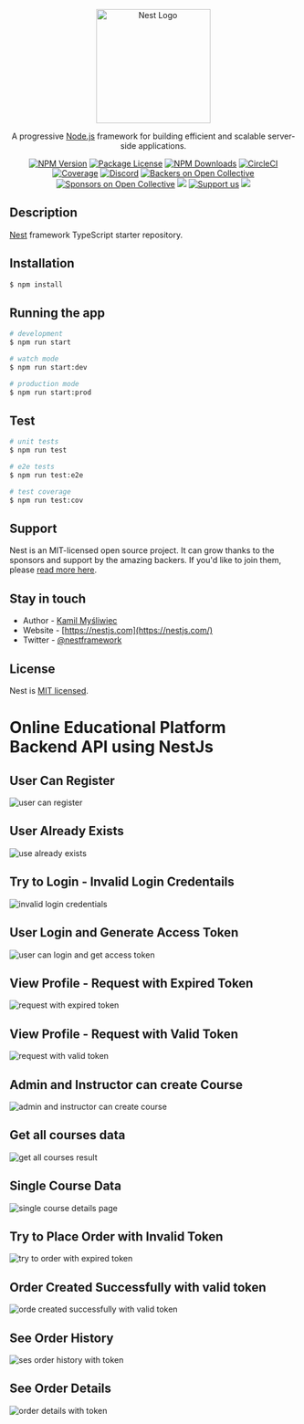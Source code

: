 <p align="center">
  <a href="http://nestjs.com/" target="blank"><img src="https://nestjs.com/img/logo-small.svg" width="200" alt="Nest Logo" /></a>
</p>

[circleci-image]: https://img.shields.io/circleci/build/github/nestjs/nest/master?token=abc123def456
[circleci-url]: https://circleci.com/gh/nestjs/nest

  <p align="center">A progressive <a href="http://nodejs.org" target="_blank">Node.js</a> framework for building efficient and scalable server-side applications.</p>
    <p align="center">
<a href="https://www.npmjs.com/~nestjscore" target="_blank"><img src="https://img.shields.io/npm/v/@nestjs/core.svg" alt="NPM Version" /></a>
<a href="https://www.npmjs.com/~nestjscore" target="_blank"><img src="https://img.shields.io/npm/l/@nestjs/core.svg" alt="Package License" /></a>
<a href="https://www.npmjs.com/~nestjscore" target="_blank"><img src="https://img.shields.io/npm/dm/@nestjs/common.svg" alt="NPM Downloads" /></a>
<a href="https://circleci.com/gh/nestjs/nest" target="_blank"><img src="https://img.shields.io/circleci/build/github/nestjs/nest/master" alt="CircleCI" /></a>
<a href="https://coveralls.io/github/nestjs/nest?branch=master" target="_blank"><img src="https://coveralls.io/repos/github/nestjs/nest/badge.svg?branch=master#9" alt="Coverage" /></a>
<a href="https://discord.gg/G7Qnnhy" target="_blank"><img src="https://img.shields.io/badge/discord-online-brightgreen.svg" alt="Discord"/></a>
<a href="https://opencollective.com/nest#backer" target="_blank"><img src="https://opencollective.com/nest/backers/badge.svg" alt="Backers on Open Collective" /></a>
<a href="https://opencollective.com/nest#sponsor" target="_blank"><img src="https://opencollective.com/nest/sponsors/badge.svg" alt="Sponsors on Open Collective" /></a>
  <a href="https://paypal.me/kamilmysliwiec" target="_blank"><img src="https://img.shields.io/badge/Donate-PayPal-ff3f59.svg"/></a>
    <a href="https://opencollective.com/nest#sponsor"  target="_blank"><img src="https://img.shields.io/badge/Support%20us-Open%20Collective-41B883.svg" alt="Support us"></a>
  <a href="https://twitter.com/nestframework" target="_blank"><img src="https://img.shields.io/twitter/follow/nestframework.svg?style=social&label=Follow"></a>
</p>
  <!--[![Backers on Open Collective](https://opencollective.com/nest/backers/badge.svg)](https://opencollective.com/nest#backer)
  [![Sponsors on Open Collective](https://opencollective.com/nest/sponsors/badge.svg)](https://opencollective.com/nest#sponsor)-->

## Description

[Nest](https://github.com/nestjs/nest) framework TypeScript starter repository.

## Installation

```bash
$ npm install
```

## Running the app

```bash
# development
$ npm run start

# watch mode
$ npm run start:dev

# production mode
$ npm run start:prod
```

## Test

```bash
# unit tests
$ npm run test

# e2e tests
$ npm run test:e2e

# test coverage
$ npm run test:cov
```

## Support

Nest is an MIT-licensed open source project. It can grow thanks to the sponsors and support by the amazing backers. If you'd like to join them, please [read more here](https://docs.nestjs.com/support).

## Stay in touch

- Author - [Kamil Myśliwiec](https://kamilmysliwiec.com)
- Website - [https://nestjs.com](https://nestjs.com/)
- Twitter - [@nestframework](https://twitter.com/nestframework)

## License

Nest is [MIT licensed](LICENSE).
# Online Educational Platform Backend API using NestJs
## User Can Register
![user can register](https://github.com/rayhankabir-me/online-educational-platform/assets/83497499/c6abe303-9c71-4953-a49d-516b7c1429d8)
## User Already Exists
![use already exists](https://github.com/rayhankabir-me/online-educational-platform/assets/83497499/c2202c8d-bd42-4066-9519-4676ac4cb3c2)
## Try to Login - Invalid Login Credentails
![invalid login credentials](https://github.com/rayhankabir-me/online-educational-platform/assets/83497499/7baa9dce-deae-48f8-ade8-153ce4b1898e)
## User Login and Generate Access Token
![user can login and get access token](https://github.com/rayhankabir-me/online-educational-platform/assets/83497499/886af917-db2f-4eaf-9360-ac8524924ff8)
## View Profile - Request with Expired Token
![request with expired token](https://github.com/rayhankabir-me/online-educational-platform/assets/83497499/9976cb3b-01f8-4704-b3db-3214bd5eaff2)
## View Profile - Request with Valid Token
![request with valid token](https://github.com/rayhankabir-me/online-educational-platform/assets/83497499/810c580f-d519-4fc8-9341-a9c88b264d31)
## Admin and Instructor can create Course
![admin and instructor can create course](https://github.com/rayhankabir-me/online-educational-platform/assets/83497499/db50fa5d-43d4-4199-ac0a-a1d78fe8608e)
## Get all courses data
![get all courses result](https://github.com/rayhankabir-me/online-educational-platform/assets/83497499/9fea8585-d91f-483e-a76a-f66b8ab4466d)
## Single Course Data
![single course details page](https://github.com/rayhankabir-me/online-educational-platform/assets/83497499/1d7c2501-9ebd-4fe6-808c-e8edbac0eb2c)
## Try to Place Order with Invalid Token
![try to order with expired token](https://github.com/rayhankabir-me/online-educational-platform/assets/83497499/2d608d5a-ccd7-400a-b652-16674be4feab)
## Order Created Successfully with valid token
![orde created successfully with valid token](https://github.com/rayhankabir-me/online-educational-platform/assets/83497499/b55c9263-502b-4660-ae56-6fdc12651b0e)
## See Order History
![ses order history with token](https://github.com/rayhankabir-me/online-educational-platform/assets/83497499/b28305cf-95ae-448b-96ac-d6e30efa4cb3)
## See Order Details
![order details with token](https://github.com/rayhankabir-me/online-educational-platform/assets/83497499/81743de5-6a1a-4acd-875f-e0e3bada5a83)












